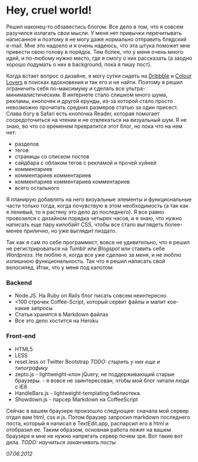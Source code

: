 Hey, cruel world!
=================

Решил наконец-то обзавестись блогом. Все дело в том, что я совсем разучился излагать свои мысли. У меня нет привычки перечитывать написанное и поэтому я не могу даже нормально отправить блядский e-mail. Мне это надоело и я очень надеюсь, что эта штука поможет мне привести свою голову в порядок. Тем более, что у меня очень много идей, и по-любому нужно место, где я смогу о них рассказать (а заодно хорошо подумать о них в background, пока я пишу пост).

Когда встает вопрос о дизайне, я могу сутки сидеть на [Dribbble](http://dribbble.com) и [Colour Lovers](http://colourlovers.com) в поисках вдохновения и так его и не найти. Поэтому я решил ограничить себя по-максимуму и сделать все ультра-минималистическим. В интернете стало слишком много шума, рекламы, кнопочек и другой ерунды, из-за которой стало просто невозможно прочитать средних размеров статью за один присест. Слава богу в Safari есть кнопочка Reader, которая помогает сосредоточиться на чтении и не отвлекаться на визуальный шум. Я не знаю, во что со временем превратится этот блог, но пока что на нем нет:

- разделов
- тегов
- страницы со списком постов
- сайдбара с облаком тегов с рекламой и прочей хуйней
- комментариев
- комментариев комментариев
- комментариев комментариев комментариев
- всего остального

Я планирую добавлять на него визуальные элементы и функциональные части только тогда, когда почувствую в этом необходимость (а так как я ленивый, то я растяну это дело до последнего). Я все равно провозился с дизайном порядка четырех часов, и я знаю, что нужно написать еще пару килобайт CSS, чтобы все стало выглядеть более-менее прилично, но уже выглядит пиздато.

Так как я сам по себе программист, вовсе не удивительно, что я решил не регистрироваться на *Tumblr* или *Blogspot* или ставить себе *Wordpress*. Не люблю я, когда все уже сделано за меня, и не люблю излишнюю функциональность. Так что я решил написать свой велосипед. Итак, что у меня под капотом:

### Backend

- Node.JS. На Ruby on Rails блог писать совсем неинтересно.
- <100 строчек Coffee-Script, который сервит файлы и мапит кое-какие запросы
- Статьи хранятся в Markdown файлах
- Все это дело хостится на Heroku


### Front-end

- HTML5
- LESS
- reset.less от Twitter Bootstrap *TODO: стырить у них еще и типографику*
- zepto.js - lightweight-клон jQuery, не поддерживающий старые браузеры. - я вовсе не заинтересован, чтобы мой блог читали люди с IE6
- HandleBars.js - lightweight-templating библиотека.
- Showdown.js - парсер Markdown на CoffeeScript

Сейчас в вашем браузере произошло следующее: сначала мой сервер отдал вам html, css и js. Потом браузер запросил markdown последнего поста, который я написал в TextEdit.app, распарсил его в html и отобразил ее. Таким образом, основная работа лежит на вашем браузере и мне не нужно напрягать сервер почем зря. Вот такие вот дела. *TODO: научиться заканчивать посты*

*07.06.2012*
